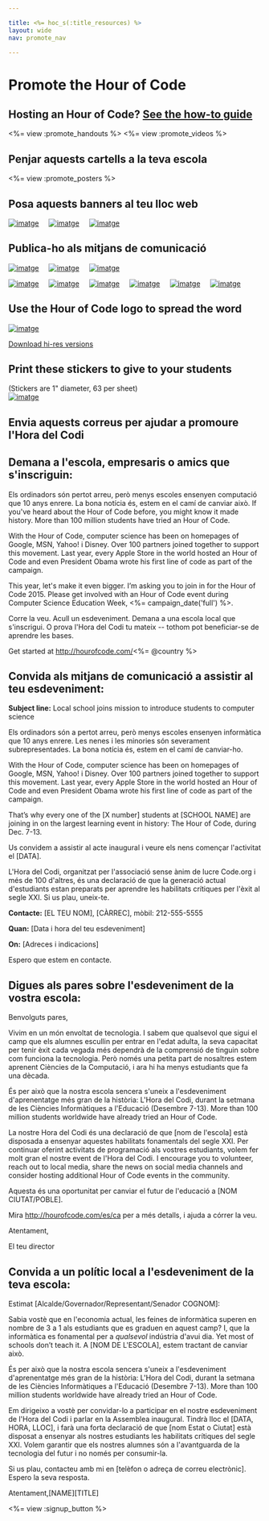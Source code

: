 ```yaml
---

title: <%= hoc_s(:title_resources) %>
layout: wide
nav: promote_nav

---
```


<link rel="stylesheet" type="text/css" href="/css/promote-page.css" />
</link>

# Promote the Hour of Code

## Hosting an Hour of Code? [See the how-to guide](<%= resolve_url('/how-to') %>)

<%= view :promote_handouts %> <%= view :promote_videos %>

<a id="posters"></a>

## Penjar aquests cartells a la teva escola

<%= view :promote_posters %>

<a id="banners"></a>

## Posa aquests banners al teu lloc web

[![imatge](/images/fit-250/banner1.jpg)](/images/banner1.jpg)&nbsp;&nbsp;&nbsp;&nbsp; [![imatge](/images/fit-250/banner3.jpg)](/images/banner3.jpg)&nbsp;&nbsp;&nbsp;&nbsp; [![imatge](/images/fit-500/banner5.jpg)](/images/banner5.jpg)&nbsp;&nbsp;&nbsp;&nbsp;

<a id="social"></a>

## Publica-ho als mitjans de comunicació

[![imatge](/images/fit-250/social-1.jpg)](/images/social-1.jpg)&nbsp;&nbsp;&nbsp;&nbsp; [![imatge](/images/fit-250/social-2.jpg)](/images/social-2.jpg)&nbsp;&nbsp;&nbsp;&nbsp; [![imatge](/images/fit-250/social-3.jpg)](/images/social-3.jpg)&nbsp;&nbsp;&nbsp;&nbsp;

[![imatge](/images/fit-250/mark.jpg)](/images/mark.jpg)&nbsp;&nbsp;&nbsp;&nbsp; [![imatge](/images/fit-250/susan.png)](/images/susan.png)&nbsp;&nbsp;&nbsp;&nbsp; [![imatge](/images/fit-250/chris.jpg)](/images/chris.jpg)&nbsp;&nbsp;&nbsp;&nbsp; [![imatge](/images/fit-250/marissa.jpg)](/images/marissa.jpg)&nbsp;&nbsp;&nbsp;&nbsp; [![imatge](/images/fit-250/ashton.jpg)](/images/ashton.jpg)&nbsp;&nbsp;&nbsp;&nbsp; [![imatge](/images/fit-250/barack.jpg)](/images/barack.jpg)&nbsp;&nbsp;&nbsp;&nbsp;

<a id="logo"></a>

## Use the Hour of Code logo to spread the word

[![imatge](<%= localized_image('/images/fit-200/hour-of-code-logo.png') %>)](<%= localized_image('/images/hour-of-code-logo.png') %>)

[Download hi-res versions](http://images.code.org/share/hour-of-code-logo.zip)

<a id="stickers"></a>

## Print these stickers to give to your students

(Stickers are 1" diameter, 63 per sheet)  
[![imatge](/images/fit-250/hour-of-code-stickers.png)](/images/hour-of-code-stickers.pdf)

<a id="sample-emails"></a>

## Envia aquests correus per ajudar a promoure l'Hora del Codi

<a id="email"></a>

## Demana a l'escola, empresaris o amics que s'inscriguin:

Els ordinadors són pertot arreu, però menys escoles ensenyen computació que 10 anys enrere. La bona notícia és, estem en el camí de canviar això. If you've heard about the Hour of Code before, you might know it made history. More than 100 million students have tried an Hour of Code.

With the Hour of Code, computer science has been on homepages of Google, MSN, Yahoo! i Disney. Over 100 partners joined together to support this movement. Last year, every Apple Store in the world hosted an Hour of Code and even President Obama wrote his first line of code as part of the campaign.

This year, let's make it even bigger. I’m asking you to join in for the Hour of Code 2015. Please get involved with an Hour of Code event during Computer Science Education Week, <%= campaign_date('full') %>.

Corre la veu. Acull un esdeveniment. Demana a una escola local que s'inscrigui. O prova l'Hora del Codi tu mateix -- tothom pot beneficiar-se de aprendre les bases.

Get started at http://hourofcode.com/<%= @country %>

<a id="media-pitch"></a>

## Convida als mitjans de comunicació a assistir al teu esdeveniment:

**Subject line:** Local school joins mission to introduce students to computer science

Els ordinadors són a pertot arreu, però menys escoles ensenyen informàtica que 10 anys enrere. Les nenes i les minories són severament subrepresentades. La bona notícia és, estem en el camí de canviar-ho.

With the Hour of Code, computer science has been on homepages of Google, MSN, Yahoo! i Disney. Over 100 partners joined together to support this movement. Last year, every Apple Store in the world hosted an Hour of Code and even President Obama wrote his first line of code as part of the campaign.

That’s why every one of the [X number] students at [SCHOOL NAME] are joining in on the largest learning event in history: The Hour of Code, during Dec. 7-13.

Us convidem a assistir al acte inaugural i veure els nens començar l'activitat el [DATA].

L'Hora del Codi, organitzat per l'associació sense ànim de lucre Code.org i més de 100 d'altres, és una declaració de que la generació actual d'estudiants estan preparats per aprendre les habilitats crítiques per l'èxit al segle XXI. Si us plau, uneix-te.

**Contacte:** [EL TEU NOM], [CÀRREC], mòbil: 212-555-5555

**Quan:** [Data i hora del teu esdeveniment]

**On:** [Adreces i indicacions]

Espero que estem en contacte.

<a id="parents"></a>

## Digues als pares sobre l'esdeveniment de la vostra escola:

Benvolguts pares,

Vivim en un món envoltat de tecnologia. I sabem que qualsevol que sigui el camp que els alumnes escullin per entrar en l'edat adulta, la seva capacitat per tenir èxit cada vegada més dependrà de la comprensió de tinguin sobre com funciona la tecnologia. Però només una petita part de nosaltres estem aprenent Ciències de la Computació, i ara hi ha menys estudiants que fa una dècada.

És per això que la nostra escola sencera s'uneix a l'esdeveniment d'aprenentatge més gran de la història: L'Hora del Codi, durant la setmana de les Ciències Informàtiques a l'Educació (Desembre 7-13). More than 100 million students worldwide have already tried an Hour of Code.

La nostre Hora del Codi és una declaració de que [nom de l'escola] està disposada a ensenyar aquestes habilitats fonamentals del segle XXI. Per continuar oferint activitats de programació als vostres estudiants, volem fer molt gran el nostre event de l'Hora del Codi. I encourage you to volunteer, reach out to local media, share the news on social media channels and consider hosting additional Hour of Code events in the community.

Aquesta és una oportunitat per canviar el futur de l'educació a [NOM CIUTAT/POBLE].

Mira http://hourofcode.com/es/ca per a més detalls, i ajuda a córrer la veu.

Atentament,

El teu director

<a id="politicians"></a>

## Convida a un polític local a l'esdeveniment de la teva escola:

Estimat [Alcalde/Governador/Representant/Senador COGNOM]:

Sabia vostè que en l'economia actual, les feines de informàtica superen en nombre de 3 a 1 als estudiants que es graduen en aquest camp? I, que la informàtica es fonamental per a *qualsevol* indústria d'avui dia. Yet most of schools don’t teach it. A [NOM DE L'ESCOLA], estem tractant de canviar això.

És per això que la nostra escola sencera s'uneix a l'esdeveniment d'aprenentatge més gran de la història: L'Hora del Codi, durant la setmana de les Ciències Informàtiques a l'Educació (Desembre 7-13). More than 100 million students worldwide have already tried an Hour of Code.

Em dirigeixo a vostè per convidar-lo a participar en el nostre esdeveniment de l'Hora del Codi i parlar en la Assemblea inaugural. Tindrà lloc el [DATA, HORA, LLOC], i farà una forta declaració de que [nom Estat o Ciutat] està disposat a ensenyar als nostres estudiants les habilitats crítiques del segle XXI. Volem garantir que els nostres alumnes són a l'avantguarda de la tecnologia del futur i no només per consumir-la.

Si us plau, contacteu amb mi en [telèfon o adreça de correu electrònic]. Espero la seva resposta.

Atentament,\[NAME\]\[TITLE\]

<%= view :signup_button %>